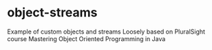 # object-streams
Example of custom objects and streams
Loosely based on PluralSight course Mastering Object Oriented Programming in Java
